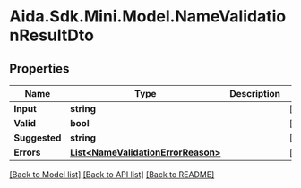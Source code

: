 # Aida.Sdk.Mini.Model.NameValidationResultDto

## Properties

Name | Type | Description | Notes
------------ | ------------- | ------------- | -------------
**Input** | **string** |  | [optional] 
**Valid** | **bool** |  | [optional] 
**Suggested** | **string** |  | [optional] 
**Errors** | [**List&lt;NameValidationErrorReason&gt;**](NameValidationErrorReason.md) |  | [optional] 

[[Back to Model list]](../README.md#documentation-for-models) [[Back to API list]](../README.md#documentation-for-api-endpoints) [[Back to README]](../README.md)

